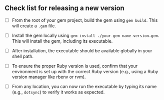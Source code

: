 ## Check list for releasing a new version

- [ ] From the root of your gem project, build the gem using `gem build`. This will create a `.gem` file.
- [ ] Install the gem locally using `gem install ./your-gem-name-version.gem`. This will install the gem, including its executable.
- [ ] After installation, the executable should be available globally in your shell path.
- [ ] To ensure the proper Ruby version is used, confirm that your environment is set up with the correct Ruby version (e.g., using a Ruby version manager like rbenv or rvm).
- [ ] From any location, you can now run the executable by typing its name (e.g., `dotsync`) to verify it works as expected.

